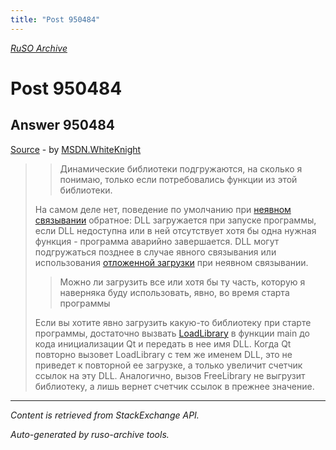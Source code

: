```yaml
---
title: "Post 950484"
---
```

<p><i><a href="https://github.com/MSDN-WhiteKnight/ruso-archive/">RuSO Archive</a></i></p>
<h1>Post 950484</h1>
<h2>Answer 950484</h2>
<p><a href="https://ru.stackoverflow.com/a/950484/">Source</a> - by <a href="https://ru.stackoverflow.com/users/240512/msdn-whiteknight">MSDN.WhiteKnight</a></p>
<blockquote>
<blockquote>
  <p>Динамические библиотеки подгружаются, на сколько я понимаю, только если потребовались функции из этой библиотеки.</p>
</blockquote>

<p>На самом деле нет, поведение по умолчанию при <a href="https://docs.microsoft.com/en-us/cpp/build/linking-an-executable-to-a-dll?view=vs-2017#implicit-linking" rel="nofollow noreferrer">неявном связывании</a> обратное: DLL загружается при запуске программы, если DLL недоступна или в ней отсутствует хотя бы одна нужная функция - программа аварийно завершается. DLL могут подгружаться позднее в случае явного связывания или использования <a href="https://docs.microsoft.com/en-us/cpp/build/reference/linker-support-for-delay-loaded-dlls?view=vs-2017" rel="nofollow noreferrer">отложенной загрузки</a> при неявном связывании.</p>

<blockquote>
  <p>Можно ли загрузить все или хотя бы ту часть, которую я наверняка буду использовать, явно, во время старта программы</p>
</blockquote>

<p>Если вы хотите явно загрузить какую-то библиотеку при старте программы, достаточно вызвать <a href="https://docs.microsoft.com/en-us/windows/desktop/api/libloaderapi/nf-libloaderapi-loadlibraryw" rel="nofollow noreferrer">LoadLibrary</a> в функции main до кода инициализации Qt и передать в нее имя DLL. Когда Qt повторно вызовет LoadLibrary с тем же именем DLL, это не приведет к повторной ее загрузке, а только увеличит счетчик ссылок на эту DLL. Аналогично, вызов FreeLibrary не выгрузит библиотеку, а лишь вернет счетчик ссылок в прежнее значение.</p>

</blockquote>
<hr/>
<p><i>Content is retrieved from StackExchange API. </i></p>
<p><i>Auto-generated by ruso-archive tools. </i></p>

